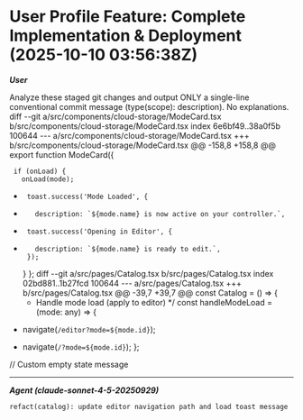 <!-- Generated by SpecStory -->

# User Profile Feature: Complete Implementation & Deployment (2025-10-10 03:56:38Z)

<!-- Claude Code Session 983974d4-5865-4180-9dbf-fd38064607b6 (2025-10-10_03-56-38Z) -->

_**User**_

Analyze these staged git changes and output ONLY a single-line conventional commit message (type(scope): description). No explanations.
diff --git a/src/components/cloud-storage/ModeCard.tsx b/src/components/cloud-storage/ModeCard.tsx
index 6e6bf49..38a0f5b 100644
--- a/src/components/cloud-storage/ModeCard.tsx
+++ b/src/components/cloud-storage/ModeCard.tsx
@@ -158,8 +158,8 @@ export function ModeCard({
 
     if (onLoad) {
       onLoad(mode);
-      toast.success('Mode Loaded', {
-        description: `${mode.name} is now active on your controller.`,
+      toast.success('Opening in Editor', {
+        description: `${mode.name} is ready to edit.`,
       });
     }
   };
diff --git a/src/pages/Catalog.tsx b/src/pages/Catalog.tsx
index 02bd881..1b27fcd 100644
--- a/src/pages/Catalog.tsx
+++ b/src/pages/Catalog.tsx
@@ -39,7 +39,7 @@ const Catalog = () => {
    * Handle mode load (apply to editor)
    */
   const handleModeLoad = (mode: any) => {
-    navigate(`/editor?mode=${mode.id}`);
+    navigate(`/?mode=${mode.id}`);
   };
 
   // Custom empty state message


---

_**Agent (claude-sonnet-4-5-20250929)**_

```
refact(catalog): update editor navigation path and load toast message
```

